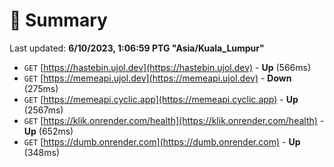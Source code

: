 # 📖 Summary
Last updated: **6/10/2023, 1:06:59 PTG "Asia/Kuala_Lumpur"**

- `GET` [https://hastebin.ujol.dev](https://hastebin.ujol.dev) - **Up** (566ms)
- `GET` [https://memeapi.ujol.dev](https://memeapi.ujol.dev) - **Down** (275ms)
- `GET` [https://memeapi.cyclic.app](https://memeapi.cyclic.app) - **Up** (2567ms)
- `GET` [https://klik.onrender.com/health](https://klik.onrender.com/health) - **Up** (652ms)
- `GET` [https://dumb.onrender.com](https://dumb.onrender.com) - **Up** (348ms)
